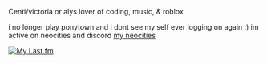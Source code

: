 Centi/victoria or alys lover of coding, music, & roblox

i no longer play ponytown and i dont see my self ever logging on again :) im active on neocities and discord [my neocities](https://centis.neocities.org)



[![My Last.fm](https://lastfm-recently-played.vercel.app/api?user=babymetaldeath)](https://www.last.fm/user/babymetaldeath)
